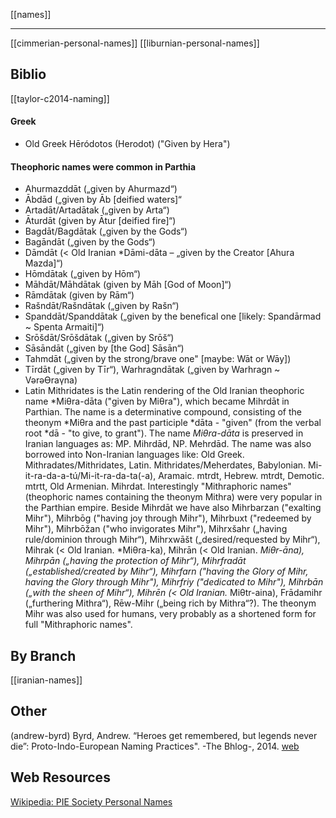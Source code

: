 
[[names]]

---

[[cimmerian-personal-names]]
[[liburnian-personal-names]]


## Biblio
[[taylor-c2014-naming]]

#### Greek
- Old Greek Hēródotos (Herodot) ("Given by Hera")

#### Theophoric names were common in Parthia
- Ahurmazddāt („given by Ahurmazd“)
- Ābdād („given by Āb [deified waters]“
- Artadāt/Artadātak („given by Arta“)
- Āturdāt (given by Ātur [deified fire]“)
- Bagdāt/Bagdātak („given by the Gods“)
- Bagāndāt („given by the Gods“)
- Dāmdāt (< Old Iranian *Dāmi-dāta – „given by the Creator [Ahura Mazda]“)
- Hōmdātak („given by Hōm“)
- Māhdāt/Māhdātak (given by Māh [God of Moon]“)
- Rāmdātak (given by Rām“)
- Rašndāt/Rašndātak („given by Rašn“)
- Spanddāt/Spanddātak („given by the benefical one [likely: Spandārmad ~ Spenta Armaiti]“)
- Srōšdāt/Srōšdātak („given by Srōš“)
- Sāsāndāt („given by [the God] Sāsān“)
- Tahmdāt („given by the strong/brave one" [maybe: Wāt or Wāy])
- Tīrdāt („given by Tīr“), Warhragndātak („given by Warhragn ~ VərəƟraγna)
- Latin Mithridates is the Latin rendering of the Old Iranian theophoric name *Miθra-dāta ("given by Miθra"), which became Mihrdāt in Parthian. The name is a determinative compound, consisting of the theonym *Miθra and the past participle *dāta - "given" (from the verbal root *dā - "to give, to grant"). The name *Miθra-dāta* is preserved in Iranian languages as: MP. Mihrdād, NP. Mehrdād. The name was also borrowed into Non-Iranian languages like: Old Greek. Mithradates/Mithridates, Latin. Mithridates/Meherdates, Babylonian. Mi-it-ra-da-a-tú/Mi-it-ra-da-ta(-a), Aramaic. mtrdt, Hebrew. mtrdt, Demotic. mtrtt, Old Armenian. Mihrdat. Interestingly "Mithraphoric names" (theophoric names containing the theonym Mithra) were very popular in the Parthian empire. Beside Mihrdāt we have also Mihrbarzan ("exalting Mihr"), Mihrbōg ("having joy through Mihr"), Mihrbuxt ("redeemed by Mihr"), Mihrbōžan ("who invigorates Mihr"), Mihrxšahr („having rule/dominion through Mihr“), Mihrxwāšt („desired/requested by Mihr“), Mihrak (< Old Iranian. *Miθra-ka), Mihrān (< Old Iranian. *Miθr-āna), Mihrpān („having the protection of Mihr“), Mihrfradāt („established/created by Mihr“), Mihrfarn ("having the Glory of Mihr, having the Glory through Mihr"), Mihrfriy ("dedicated to Mihr"), Mihrbān („with the sheen of Mihr“), Mihrēn (< Old Iranian.* Miθtr-aina), Frādamihr („furthering Mithra“), Rēw-Mihr („being rich by Mithra“?). The theonym Mihr was also used for humans, very probably as a shortened form for full "Mithraphoric names".

## By Branch
[[iranian-names]]

## Other
 (andrew-byrd) Byrd, Andrew. “Heroes get remembered, but legends never die”: Proto-Indo-European Naming Practices". -The Bhlog-, 2014. [web](https://blog.as.uky.edu/thebhlog/?p=144)
 
 ## Web Resources
 [Wikipedia: PIE Society Personal Names](https://en.wikipedia.org/wiki/Proto-Indo-European-society#Personal-names)